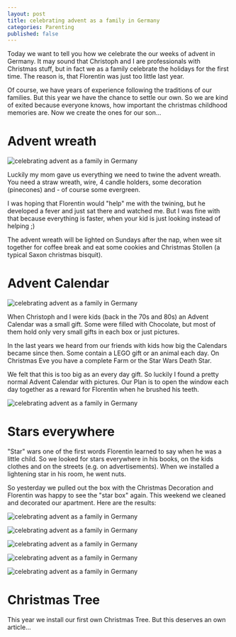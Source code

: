 ```yaml
---
layout: post
title: celebrating advent as a family in Germany
categories: Parenting
published: false
---
```


Today we want to tell you how we celebrate the our weeks of advent in Germany. It may sound that Christoph and I are professionals with Christmas stuff, but in fact we as a family celebrate the holidays for the first time. The reason is, that Florentin was just too little last year.

Of course, we have years of experience following the traditions of our families. But this year we have the chance to settle our own. So we are kind of exited because everyone knows, how important the christmas childhood memories are. Now we create the ones for our son...

# Advent wreath
![celebrating advent as a family in Germany](/assets/img/advent-wreth.jpg)

Luckily my mom gave us everything we need to twine the advent wreath. You need a straw wreath, wire, 4 candle holders, some decoration (pinecones) and - of course some evergreen.

I was hoping that Florentin would "help" me with the twining, but he developed a fever and just sat there and watched me. But I was fine with that because everything is faster, when your kid is just looking instead of helping ;)

The advent wreath will be lighted on Sundays after the nap, when wee sit together for coffee break and eat some cookies and Christmas Stollen (a typical Saxon christmas bisquit).

# Advent Calendar
![celebrating advent as a family in Germany](/assets/img/advent-calendar-1.jpg)

When Christoph and I were kids (back in the 70s and 80s) an Advent Calendar was a small gift. Some were filled with Chocolate, but most of them hold only very small gifts in each box or just pictures.

In the last years we heard from our friends with kids how big the Calendars became since then. Some contain a LEGO gift or an animal each day. On Christmas Eve you have a complete Farm or the Star Wars Death Star.

We felt that this is too big as an every day gift. So luckily I found a pretty normal Advent Calendar with pictures. Our Plan is to open the window each day together as a reward for Florentin when he brushed his teeth.

![celebrating advent as a family in Germany](/assets/img/advent-calendar-2.jpg)

# Stars everywhere
"Star" wars one of the first words Florentin learned to say when he was a little child. So we looked for stars everywhere in his books, on the kids clothes and on the streets (e.g. on advertisements). When we installed a lightening star in his room, he went nuts.

So yesterday we pulled out the box with the Christmas Decoration and Florentin was happy to see the "star box" again. This weekend we cleaned and decorated our apartment. Here are the results:

![celebrating advent as a family in Germany](/assets/img/christmas_dekoration_1.jpg)

![celebrating advent as a family in Germany](/assets/img/christmas_dekoration_2.jpg)

![celebrating advent as a family in Germany](/assets/img/christmas_dekoration_3.jpg)

![celebrating advent as a family in Germany](/assets/img/christmas_dekoration_4.jpg)

![celebrating advent as a family in Germany](/assets/img/stars.jpg)

# Christmas Tree
This year we install our first own Christmas Tree. But this deserves an own article...
